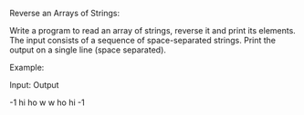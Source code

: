 Reverse an Arrays of Strings:


Write a program to read an array of strings, reverse it and print its elements. The input consists of a sequence of space-separated strings. Print the output on a single line (space separated).


Example:

Input:                  Output

-1 hi ho w               w ho hi -1